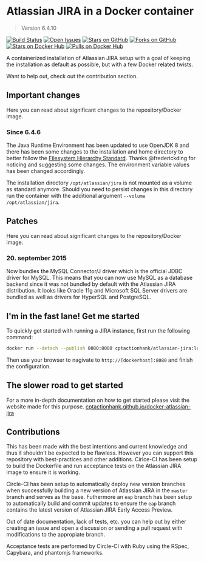 # Atlassian JIRA in a Docker container

> Version 6.4.10

[![Build Status](https://img.shields.io/circleci/project/cptactionhank/docker-atlassian-jira/master.svg)](https://circleci.com/gh/cptactionhank/docker-atlassian-jira) [![Open Issues](https://img.shields.io/github/issues/cptactionhank/docker-atlassian-jira.svg)](https://github.com/cptactionhank/docker-atlassian-jira) [![Stars on GitHub](https://img.shields.io/github/stars/cptactionhank/docker-atlassian-jira.svg)](https://github.com/cptactionhank/docker-atlassian-jira) [![Forks on GitHub](https://img.shields.io/github/forks/cptactionhank/docker-atlassian-jira.svg)](https://github.com/cptactionhank/docker-atlassian-jira) [![Stars on Docker Hub](https://img.shields.io/docker/stars/cptactionhank/atlassian-jira.svg)](https://registry.hub.docker.com/u/cptactionhank/atlassian-jira) [![Pulls on Docker Hub](https://img.shields.io/docker/pulls/cptactionhank/atlassian-jira.svg)](https://registry.hub.docker.com/u/cptactionhank/atlassian-jira)

A containerized installation of Atlassian JIRA setup with a goal of keeping the installation as default as possible, but with a few Docker related twists.

Want to help out, check out the contribution section.

## Important changes

Here you can read about significant changes to the repository/Docker image.

### Since 6.4.6

The Java Runtime Environment has been updated to use OpenJDK 8 and there has been some changes to the installation and home directory to better follow the [Filesystem Hierarchy Standard](http://refspecs.linuxfoundation.org/FHS_3.0/fhs-3.0.txt). Thanks @frederickding for noticing and suggesting some changes. The environment variable values has been changed accordingly.

The installation directory `/opt/atlassian/jira` is not mounted as a volume as standard anymore. Should you need to persist changes in this directory run the container with the additional argument `--volume /opt/atlassian/jira`.

## Patches

Here you can read about significant changes to the repository/Docker image.

### 20. september 2015

Now bundles the MySQL Connector/J driver which is the official JDBC driver for MySQL. This means that you can now use MySQL as a database backend since it was not bundled by default with the Atlassian JIRA distribution. It looks like Oracle 11g and Microsoft SQL Server drivers are bundled as well as drivers for HyperSQL and PostgreSQL.

## I'm in the fast lane! Get me started

To quickly get started with running a JIRA instance, first run the following command:
```bash
docker run --detach --publish 8080:8080 cptactionhank/atlassian-jira:latest
```

Then use your browser to nagivate to `http://[dockerhost]:8080` and finish the configuration.

## The slower road to get started

For a more in-depth documentation on how to get started please visit the website made for this purpose. [cptactionhank.github.io/docker-atlassian-jira](https://cptactionhank.github.io/docker-atlassian-jira)

## Contributions

This has been made with the best intentions and current knowledge and thus it shouldn't be expected to be flawless. However you can support this repository with best-practices and other additions. Cirlce-CI has been setup to build the Dockerfile and run acceptance tests on the Atlassian JIRA image to ensure it is working.

Circle-CI has been setup to automatically deploy new version branches when successfully building a new version of Atlassian JIRA in the `master` branch and serves as the base. Futhermore an `eap` branch has been setup to automatically build and commit updates to ensure the `eap` branch contains the latest version of Atlassian JIRA Early Access Preview.

Out of date documentation, lack of tests, etc. you can help out by either creating an issue and open a discussion or sending a pull request with modifications to the appropiate branch.

Acceptance tests are performed by Circle-CI with Ruby using the RSpec, Capybara, and phantomjs frameworks.

